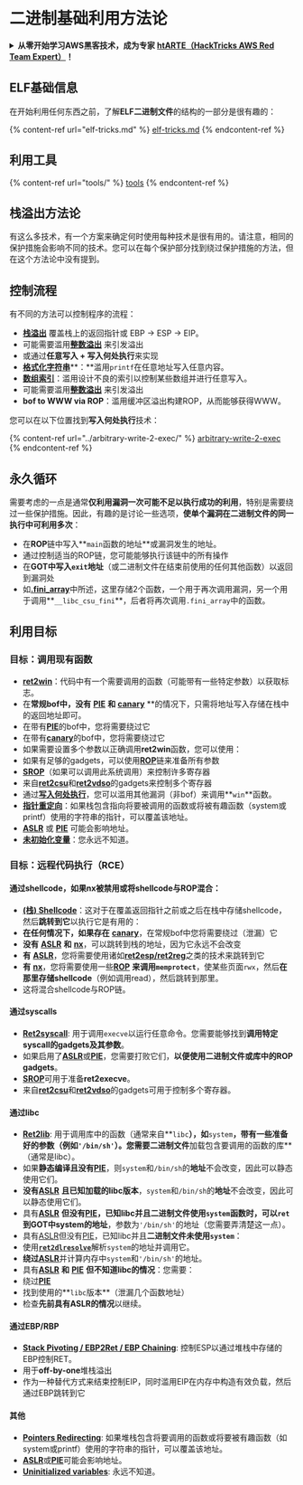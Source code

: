 # 二进制基础利用方法论

<details>

<summary><strong>从零开始学习AWS黑客技术，成为专家</strong> <a href="https://training.hacktricks.xyz/courses/arte"><strong>htARTE（HackTricks AWS Red Team Expert）</strong></a><strong>！</strong></summary>

支持HackTricks的其他方式：

* 如果您想看到您的**公司在HackTricks中做广告**或**下载PDF格式的HackTricks**，请查看[**订阅计划**](https://github.com/sponsors/carlospolop)!
* 获取[**官方PEASS & HackTricks周边产品**](https://peass.creator-spring.com)
* 探索[**PEASS家族**](https://opensea.io/collection/the-peass-family)，我们的独家[NFT](https://opensea.io/collection/the-peass-family)收藏品
* **加入** 💬 [**Discord群**](https://discord.gg/hRep4RUj7f) 或 [**电报群**](https://t.me/peass) 或 **关注**我们的**Twitter** 🐦 [**@hacktricks\_live**](https://twitter.com/hacktricks\_live)**。**
* 通过向[**HackTricks**](https://github.com/carlospolop/hacktricks)和[**HackTricks Cloud**](https://github.com/carlospolop/hacktricks-cloud) github仓库提交PR来分享您的黑客技巧。

</details>

## ELF基础信息

在开始利用任何东西之前，了解**ELF二进制文件**的结构的一部分是很有趣的：

{% content-ref url="elf-tricks.md" %}
[elf-tricks.md](elf-tricks.md)
{% endcontent-ref %}

## 利用工具

{% content-ref url="tools/" %}
[tools](tools/)
{% endcontent-ref %}

## 栈溢出方法论

有这么多技术，有一个方案来确定何时使用每种技术是很有用的。请注意，相同的保护措施会影响不同的技术。您可以在每个保护部分找到绕过保护措施的方法，但在这个方法论中没有提到。

## 控制流程

有不同的方法可以控制程序的流程：

* [**栈溢出**](../stack-overflow/) 覆盖栈上的返回指针或 EBP -> ESP -> EIP。
* 可能需要滥用[**整数溢出**](../integer-overflow.md) 来引发溢出
* 或通过**任意写入 + 写入何处执行**来实现
* [**格式化字符串**](../format-strings/)**：**滥用`printf`在任意地址写入任意内容。
* [**数组索引**](../array-indexing.md)：滥用设计不良的索引以控制某些数组并进行任意写入。
* 可能需要滥用[**整数溢出**](../integer-overflow.md) 来引发溢出
* **bof to WWW via ROP**：滥用缓冲区溢出构建ROP，从而能够获得WWW。

您可以在以下位置找到**写入何处执行**技术：

{% content-ref url="../arbitrary-write-2-exec/" %}
[arbitrary-write-2-exec](../arbitrary-write-2-exec/)
{% endcontent-ref %}

## 永久循环

需要考虑的一点是通常**仅利用漏洞一次可能不足以执行成功的利用**，特别是需要绕过一些保护措施。因此，有趣的是讨论一些选项，**使单个漏洞在二进制文件的同一执行中可利用多次**：

* 在**ROP**链中写入**`main`函数的地址**或漏洞发生的地址。
* 通过控制适当的ROP链，您可能能够执行该链中的所有操作
* 在**GOT中写入`exit`地址**（或二进制文件在结束前使用的任何其他函数）以返回到漏洞处
* 如[**.fini\_array**](../arbitrary-write-2-exec/www2exec-.dtors-and-.fini\_array.md#eternal-loop)中所述，这里存储2个函数，一个用于再次调用漏洞，另一个用于调用**`__libc_csu_fini`**，后者将再次调用`.fini_array`中的函数。

## 利用目标

### 目标：调用现有函数

* [**ret2win**](./#ret2win)：代码中有一个需要调用的函数（可能带有一些特定参数）以获取标志。
* 在**常规bof中，没有** [**PIE**](../common-binary-protections-and-bypasses/pie/) **和** [**canary**](../common-binary-protections-and-bypasses/stack-canaries/) **的情况下，只需将地址写入存储在栈中的返回地址即可。
* 在带有[**PIE**](../common-binary-protections-and-bypasses/pie/)的bof中，您将需要绕过它
* 在带有[**canary**](../common-binary-protections-and-bypasses/stack-canaries/)的bof中，您将需要绕过它
* 如果需要设置多个参数以正确调用**ret2win**函数，您可以使用：
* 如果有足够的gadgets，可以使用[**ROP**](./#rop-and-ret2...-techniques)链来准备所有参数
* [**SROP**](../rop-return-oriented-programing/srop-sigreturn-oriented-programming.md)（如果可以调用此系统调用）来控制许多寄存器
* 来自[**ret2csu**](../rop-return-oriented-programing/ret2csu.md)和[**ret2vdso**](../rop-return-oriented-programing/ret2vdso.md)的gadgets来控制多个寄存器
* 通过[**写入何处执行**](../arbitrary-write-2-exec/)，您可以滥用其他漏洞（非bof）来调用**`win`**函数。
* [**指针重定向**](../stack-overflow/pointer-redirecting.md)：如果栈包含指向将要被调用的函数或将被有趣函数（system或printf）使用的字符串的指针，可以覆盖该地址。
* [**ASLR**](../common-binary-protections-and-bypasses/aslr/) 或 [**PIE**](../common-binary-protections-and-bypasses/pie/) 可能会影响地址。
* [**未初始化变量**](../stack-overflow/uninitialized-variables.md)：您永远不知道。

### 目标：远程代码执行（RCE）

#### 通过shellcode，如果nx被禁用或将shellcode与ROP混合：

* [**(栈) Shellcode**](./#stack-shellcode)：这对于在覆盖返回指针之前或之后在栈中存储shellcode，然后**跳转到它**以执行它是有用的：
* **在任何情况下，如果存在** [**canary**](../common-binary-protections-and-bypasses/stack-canaries/)，在常规bof中您将需要绕过（泄漏）它
* **没有** [**ASLR**](../common-binary-protections-and-bypasses/aslr/) **和** [**nx**](../common-binary-protections-and-bypasses/no-exec-nx.md)，可以跳转到栈的地址，因为它永远不会改变
* **有** [**ASLR**](../common-binary-protections-and-bypasses/aslr/)，您将需要使用诸如[**ret2esp/ret2reg**](../rop-return-oriented-programing/ret2esp-ret2reg.md)之类的技术来跳转到它
* **有** [**nx**](../common-binary-protections-and-bypasses/no-exec-nx.md)，您将需要使用一些[**ROP**](../rop-return-oriented-programing/) **来调用`memprotect`**，使某些页面`rwx`，然后**在那里存储shellcode**（例如调用read），然后跳转到那里。
* 这将混合shellcode与ROP链。
#### 通过syscalls

* [**Ret2syscall**](../rop-return-oriented-programing/rop-syscall-execv/): 用于调用`execve`以运行任意命令。您需要能够找到**调用特定syscall的gadgets及其参数**。
* 如果启用了[**ASLR**](../common-binary-protections-and-bypasses/aslr/)或[**PIE**](../common-binary-protections-and-bypasses/pie/)，您需要打败它们，**以便使用二进制文件或库中的ROP gadgets**。
* [**SROP**](../rop-return-oriented-programing/srop-sigreturn-oriented-programming.md)可用于准备**ret2execve**。
* 来自[**ret2csu**](../rop-return-oriented-programing/ret2csu.md)和[**ret2vdso**](../rop-return-oriented-programing/ret2vdso.md)的gadgets可用于控制多个寄存器。

#### 通过libc

* [**Ret2lib**](../rop-return-oriented-programing/ret2lib/): 用于调用库中的函数（通常来自**`libc`**），如**`system`**，带有一些准备好的参数（例如`'/bin/sh'`）。您需要二进制文件**加载包含要调用的函数的库**（通常是libc）。
* 如果**静态编译且没有**[**PIE**](../common-binary-protections-and-bypasses/pie/)，则`system`和`/bin/sh`的**地址**不会改变，因此可以静态使用它们。
* **没有**[**ASLR**](../common-binary-protections-and-bypasses/aslr/) **且已知加载的libc版本**，`system`和`/bin/sh`的**地址**不会改变，因此可以静态使用它们。
* 具有[**ASLR**](../common-binary-protections-and-bypasses/aslr/) **但没有**[**PIE**](../common-binary-protections-and-bypasses/pie/)**，已知libc并且二进制文件使用`system`**函数时，可以**`ret`到GOT中system的地址**，参数为`'/bin/sh'`的地址（您需要弄清楚这一点）。
* 具有[ASLR](../common-binary-protections-and-bypasses/aslr/)但没有[PIE](../common-binary-protections-and-bypasses/pie/)，已知libc并且**二进制文件未使用`system`**：
* 使用[**`ret2dlresolve`**](../rop-return-oriented-programing/ret2dlresolve.md)解析`system`的地址并调用它。
* **绕过**[**ASLR**](../common-binary-protections-and-bypasses/aslr/)并计算内存中`system`和`'/bin/sh'`的地址。
* 具有[**ASLR**](../common-binary-protections-and-bypasses/aslr/) **和** [**PIE**](../common-binary-protections-and-bypasses/pie/) **但不知道libc的情况**：您需要：
* 绕过[**PIE**](../common-binary-protections-and-bypasses/pie/)
* 找到使用的**`libc`版本**（泄漏几个函数地址）
* 检查**先前具有ASLR的情况**以继续。

#### 通过EBP/RBP

* [**Stack Pivoting / EBP2Ret / EBP Chaining**](../stack-overflow/stack-pivoting-ebp2ret-ebp-chaining.md): 控制ESP以通过堆栈中存储的EBP控制RET。
* 用于**off-by-one**堆栈溢出
* 作为一种替代方式来结束控制EIP，同时滥用EIP在内存中构造有效负载，然后通过EBP跳转到它

#### 其他

* [**Pointers Redirecting**](../stack-overflow/pointer-redirecting.md): 如果堆栈包含将要调用的函数或将要被有趣函数（如system或printf）使用的字符串的指针，可以覆盖该地址。
* [**ASLR**](../common-binary-protections-and-bypasses/aslr/)或[**PIE**](../common-binary-protections-and-bypasses/pie/)可能会影响地址。
* [**Uninitialized variables**](../stack-overflow/uninitialized-variables.md): 永远不知道。
